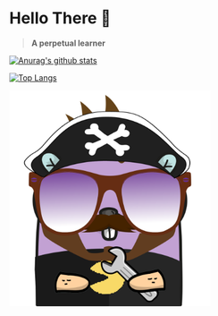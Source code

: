 # Hello There :wave:

>
> __A perpetual learner__
>

[![Anurag's github stats](https://github-readme-stats.vercel.app/api?username=CalvoM&show_icons=true&theme=jolly&count_private=true)](https://github.com/anuraghazra/github-readme-stats)

[![Top Langs](https://github-readme-stats.vercel.app/api/top-langs/?username=CalvoM&layout=compact&langs_count=7)](https://github.com/anuraghazra/github-readme-stats)

<img src="https://github.com/CalvoM/CalvoM/blob/master/8f8f603c310185020836b3b7f202f7bd17de3390.png"  width="360" title="When bored I gopherize" >
